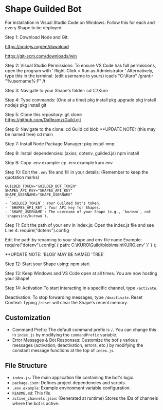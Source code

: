 # Shape Guilded Bot
For installation in Visual Studio Code on Windows.
Follow this for each and every Shape to be deployed.

Step 1: Download Node and Git:

https://nodejs.org/en/download

https://git-scm.com/downloads/win

Step 2: Visual Studio Permissions:
To ensure VS Code has full permissions, open the program with ' Right-Click > Run as Administrator '
Alternatively, type this in the terminal: (edit username to yours)
icacls "C:\Kuro" /grant:r "%username%:F" /t

Step 3: Navigate to your Shape's folder:
cd C:\Kuro

Step 4: Type commands: (One at a time)
pkg install
pkg upgrade
pkg install nodejs
pkg install git

Step 5: Clone this repository:
git clone https://github.com/DaReamz/Guild.git

Step 6: Navigate to the clone:
cd Guild
cd blob     **UPDATE NOTE: (this may be named tree)
cd main

Step 7: Install Node Package Manager:
pkg install nmp

Step 8: Install dependencies: (axios, dotenv, guilded.js)
npm install

Step 9: Copy .env.example:
cp .env.example kuro.env

Step 10: Edit the `.env` file and fill in your details: (Remember to keep the quotation marks)

    GUILDED_TOKEN="GUILDED_BOT_TOKEN"
    SHAPES_API_KEY="SHAPES_API_KEY"
    SHAPE_USERNAME="SHAPE_USERNAME"
    ```
    - `GUILDED_TOKEN`: Your Guilded bot's token.
    - `SHAPES_API_KEY`: Your API key for Shapes.
    - `SHAPE_USERNAME`: The username of your Shape (e.g., `kurowo`, not `shapesinc/kurowo`).

Step 11: Edit the path of your env in index.js:
Open the index.js file and see Line 4: require("dotenv").config

Edit the path by renaming to your shape and env file name
Example: 
require("dotenv").config( { path: C:\KURO\Guild\blob\main\KURO.env' }' } );

**UPDATE NOTE: 'BLOB' MAY BE NAMED 'TREE'


Step 12: Start your Shape using:
npm start

Step 13: Keep Windows and VS Code open at all times.
You are now hosting your Shape!

Step 14: Activation
To start interacting in a specific channel, type `/activate`.

Deactivation: To stop forwarding messages, type `/deactivate`.
Reset Context: Typing `/reset` will clear the Shape's recent memory.


## Customization
-   Command Prefix: The default command prefix is `/`. You can change this in `index.js` by modifying the `commandPrefix` variable.
-   Error Messages & Bot Responses: Customize the bot's various messages (activation, deactivation, errors, etc.) by modifying the constant message functions at the top of `index.js`.

## File Structure
-   `index.js`: The main application file containing the bot's logic.
-   `package.json`: Defines project dependencies and scripts.
-   `.env.example`: Example environment variable configuration.
-   `README.md`: This file.
-   `active_channels.json`: (Generated at runtime) Stores the IDs of channels where the bot is active.


